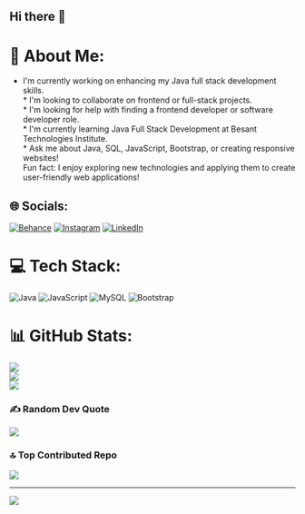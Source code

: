## Hi there 👋

# 💫 About Me:
* I'm currently working on enhancing my Java full stack development skills.<br>* I'm looking to collaborate on frontend or full-stack projects.<br>* I'm looking for help with finding a frontend developer or software developer role.<br>* I'm currently learning Java Full Stack Development at Besant Technologies Institute.<br>* Ask me about Java, SQL, JavaScript, Bootstrap, or creating responsive websites!<br>Fun fact: I enjoy exploring new technologies and applying them to create user-friendly web applications!


## 🌐 Socials:
[![Behance](https://img.shields.io/badge/Behance-1769ff?logo=behance&logoColor=white)](https://behance.net/https://www.behance.net/shreekhaanth1) [![Instagram](https://img.shields.io/badge/Instagram-%23E4405F.svg?logo=Instagram&logoColor=white)](https://instagram.com/https://www.instagram.com/shreekhaanth/?hl=en) [![LinkedIn](https://img.shields.io/badge/LinkedIn-%230077B5.svg?logo=linkedin&logoColor=white)](https://linkedin.com/in/https://www.linkedin.com/in/k-shree-khaanth-00a761205/) 

# 💻 Tech Stack:
![Java](https://img.shields.io/badge/java-%23ED8B00.svg?style=for-the-badge&logo=openjdk&logoColor=white) ![JavaScript](https://img.shields.io/badge/javascript-%23323330.svg?style=for-the-badge&logo=javascript&logoColor=%23F7DF1E) ![MySQL](https://img.shields.io/badge/mysql-4479A1.svg?style=for-the-badge&logo=mysql&logoColor=white) ![Bootstrap](https://img.shields.io/badge/bootstrap-%238511FA.svg?style=for-the-badge&logo=bootstrap&logoColor=white)
# 📊 GitHub Stats:
![](https://github-readme-stats.vercel.app/api?username=Shreekhaanth7&theme=dark&hide_border=false&include_all_commits=false&count_private=false)<br/>
![](https://github-readme-streak-stats.herokuapp.com/?user=Shreekhaanth7&theme=dark&hide_border=false)<br/>
![](https://github-readme-stats.vercel.app/api/top-langs/?username=Shreekhaanth7&theme=dark&hide_border=false&include_all_commits=false&count_private=false&layout=compact)

### ✍️ Random Dev Quote
![](https://quotes-github-readme.vercel.app/api?type=horizontal&theme=tokyonight)

### 🔝 Top Contributed Repo
![](https://github-contributor-stats.vercel.app/api?username=Shreekhaanth7&limit=5&theme=shadow_blue&combine_all_yearly_contributions=true)

---
[![](https://visitcount.itsvg.in/api?id=Shreekhaanth7&icon=1&color=0)](https://visitcount.itsvg.in)

<!-- Proudly created with GPRM ( https://gprm.itsvg.in ) -->
